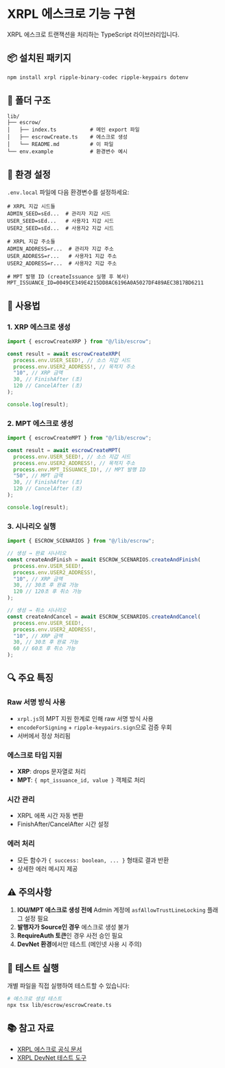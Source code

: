 # XRPL 에스크로 기능 구현

XRPL 에스크로 트랜잭션을 처리하는 TypeScript 라이브러리입니다.

## 📦 설치된 패키지

```bash
npm install xrpl ripple-binary-codec ripple-keypairs dotenv
```

## 📁 폴더 구조

```
lib/
├── escrow/
│   ├── index.ts           # 메인 export 파일
│   ├── escrowCreate.ts    # 에스크로 생성
│   └── README.md          # 이 파일
└── env.example            # 환경변수 예시
```

## 🔧 환경 설정

`.env.local` 파일에 다음 환경변수를 설정하세요:

```env
# XRPL 지갑 시드들
ADMIN_SEED=sEd...  # 관리자 지갑 시드
USER_SEED=sEd...   # 사용자1 지갑 시드
USER2_SEED=sEd...  # 사용자2 지갑 시드

# XRPL 지갑 주소들
ADMIN_ADDRESS=r...  # 관리자 지갑 주소
USER_ADDRESS=r...   # 사용자1 지갑 주소
USER2_ADDRESS=r...  # 사용자2 지갑 주소

# MPT 발행 ID (createIssuance 실행 후 복사)
MPT_ISSUANCE_ID=0049CE349E4215DD8AC6196A0A5027DF489AEC3B17BD6211
```

## 🚀 사용법

### 1. XRP 에스크로 생성

```typescript
import { escrowCreateXRP } from "@/lib/escrow";

const result = await escrowCreateXRP(
  process.env.USER_SEED!, // 소스 지갑 시드
  process.env.USER2_ADDRESS!, // 목적지 주소
  "10", // XRP 금액
  30, // FinishAfter (초)
  120 // CancelAfter (초)
);

console.log(result);
```

### 2. MPT 에스크로 생성

```typescript
import { escrowCreateMPT } from "@/lib/escrow";

const result = await escrowCreateMPT(
  process.env.USER_SEED!, // 소스 지갑 시드
  process.env.USER2_ADDRESS!, // 목적지 주소
  process.env.MPT_ISSUANCE_ID!, // MPT 발행 ID
  "50", // MPT 금액
  30, // FinishAfter (초)
  120 // CancelAfter (초)
);

console.log(result);
```

### 3. 시나리오 실행

```typescript
import { ESCROW_SCENARIOS } from "@/lib/escrow";

// 생성 → 완료 시나리오
const createAndFinish = await ESCROW_SCENARIOS.createAndFinish(
  process.env.USER_SEED!,
  process.env.USER2_ADDRESS!,
  "10", // XRP 금액
  30, // 30초 후 완료 가능
  120 // 120초 후 취소 가능
);

// 생성 → 취소 시나리오
const createAndCancel = await ESCROW_SCENARIOS.createAndCancel(
  process.env.USER_SEED!,
  process.env.USER2_ADDRESS!,
  "10", // XRP 금액
  30, // 30초 후 완료 가능
  60 // 60초 후 취소 가능
);
```

## 🔍 주요 특징

### Raw 서명 방식 사용

- `xrpl.js`의 MPT 지원 한계로 인해 raw 서명 방식 사용
- `encodeForSigning` + `ripple-keypairs.sign`으로 검증 우회
- 서버에서 정상 처리됨

### 에스크로 타입 지원

- **XRP**: drops 문자열로 처리
- **MPT**: `{ mpt_issuance_id, value }` 객체로 처리

### 시간 관리

- XRPL 에폭 시간 자동 변환
- FinishAfter/CancelAfter 시간 설정

### 에러 처리

- 모든 함수가 `{ success: boolean, ... }` 형태로 결과 반환
- 상세한 에러 메시지 제공

## ⚠️ 주의사항

1. **IOU/MPT 에스크로 생성 전에** Admin 계정에 `asfAllowTrustLineLocking` 플래그 설정 필요
2. **발행자가 Source인 경우** 에스크로 생성 불가
3. **RequireAuth 토큰**인 경우 사전 승인 필요
4. **DevNet 환경**에서만 테스트 (메인넷 사용 시 주의)

## 🧪 테스트 실행

개별 파일을 직접 실행하여 테스트할 수 있습니다:

```bash
# 에스크로 생성 테스트
npx tsx lib/escrow/escrowCreate.ts

```

## 📚 참고 자료

- [XRPL 에스크로 공식 문서](https://xrpl.org/escrowcreate.html)
- [XRPL DevNet 테스트 도구](https://xspence.co.uk/devnet)
